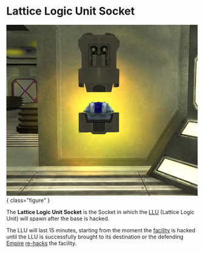 # Lattice Logic Unit Socket

![in a Lattice Logic Unit Socket](../images/LLU.jpg){ class="figure" }

The **Lattice Logic Unit Socket** is the Socket in which the
[LLU](../terminology/Lattice_Logic_Unit.md) (Lattice Logic Unit) will spawn
after the base is hacked.

The LLU will last 15 minutes, starting from the moment the
[facility](../locations/Facilities.md) is hacked until the LLU is successfully
brought to its destination or the defending [Empire](../terminology/Empire.md)
[re-hacks](../terminology/Hack.md) the facility.
